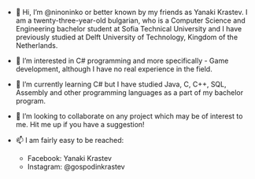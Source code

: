 - 👋 Hi, I’m @ninoninko or better known by my friends as Yanaki Krastev. 
I am a twenty-three-year-old bulgarian, who is a Computer Science and Engineering 
bachelor student at Sofia Technical University and I have previously studied at
Delft University of Technology, Kingdom of the Netherlands.

- 👀 I’m interested in C# programming and more specifically - Game development,
although I have no real experience in the field.

- 🌱 I’m currently learning C# but I have studied Java, C, C++,
SQL, Assembly and other programming languages as a part of my bachelor program.

- 💞️ I’m looking to collaborate on any project which may 
be of interest to me. Hit me up if you have a suggestion!

- 📫 I am fairly easy to be reached:
    - Facebook: Yanaki Krastev
    - Instagram: @gospodinkrastev

<!---
ninoninko/ninoninko is a ✨ special ✨ repository because its `README.md` (this file) appears on your GitHub profile.
You can click the Preview link to take a look at your changes.
--->
